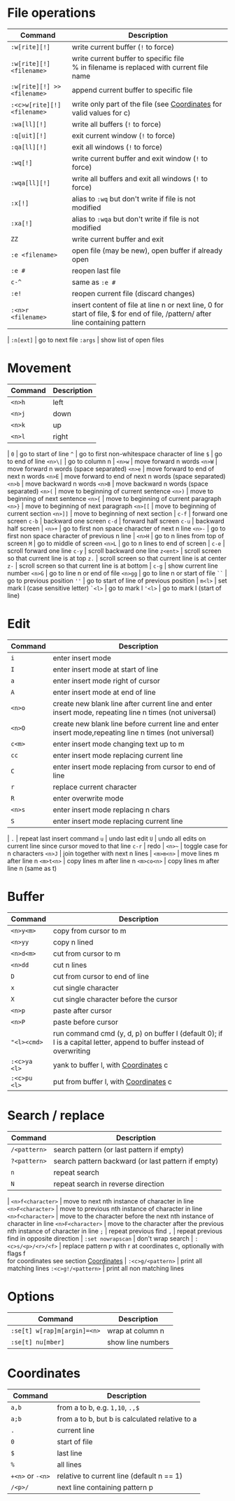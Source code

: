 # File operations

Command | Description
---|---
`:w[rite][!]` | write current buffer (`!` to force)
`:w[rite][!] <filename>` | write current buffer to specific file<br>% in filename is replaced with current file name
`:w[rite][!] >><filename>` | append current buffer to specific file
`:<c>w[rite][!] <filename>` | write only part of the file (see [Coordinates](#Coordinates) for valid values for c)
`:wa[ll][!]` | write all buffers (`!` to force)
`:q[uit][!]` | exit current window (`!` to force)
`:qa[ll][!]` | exit all windows (`!` to force)
`:wq[!]` | write current buffer and exit window (`!` to force)
`:wqa[ll][!]` | write all buffers and exit all windows (`!` to force)
`:x[!]` | alias to `:wq` but don't write if file is not modified
`:xa[!]` | alias to `:wqa` but don't write if file is not modified
`ZZ` | write current buffer and exit
`:e <filename>` | open file (may be new), open buffer if already open
`:e #` | reopen last file
`c-^` | same as `:e #`
`:e!` | reopen current file (discard changes)
`:<n>r <filename>` | insert content of file at line n or next line, 0 for start of file, $ for end of file, /pattern/ after line containing pattern
|
`:n[ext]` | go to next file
`:args` | show list of open files



# Movement

Command | Description
---|---
`<n>h` | left
`<n>j` | down
`<n>k` | up
`<n>l` | right
|
`0` | go to start of line
`^` | go to first non-whitespace character of line
`$` | go to end of line
`<n>\|` | go to column n
|
`<n>w` | move forward n words
`<n>W` | move forward n words (space separated)
`<n>e` | move forward to end of next n words
`<n>E` | move forward to end of next n words (space separated)
`<n>b` | move backward n words
`<n>B` | move backward n words (space separated)
`<n>(` | move to beginning of current sentence
`<n>)` | move to beginning of next sentence
`<n>{` | move to beginning of current paragraph
`<n>}` | move to beginning of next paragraph
`<n>[[` | move to beginning of current section
`<n>]]` | move to beginning of next section
|
`c-f` | forward one screen
`c-b` | backward one screen
`c-d` | forward half screen
`c-u` | backward half screen
|
`<n>+` | go to first non space character of next n line
`<n>-` | go to first non space character of previous n line
|
`<n>H` | go to n lines from top of screen
`M` | go to middle of screen
`<n>L` | go to n lines to end of screen
|
`c-e` | scroll forward one line
`c-y` | scroll backward one line
`z<ent>` | scroll screen so that current line is at top
`z.` | scroll screen so that current line is at center
`z-` | scroll screen so that current line is at bottom
|
`c-g` | show current line number
`<n>G` | go to line n or end of file
`<n>gg` | go to line n or start of file
` `` ` | go to previous position
`''` | go to start of line of previous position
|
`m<l>` | set mark l (case sensitive letter)
`` `<l> `` | go to mark l
`'<l>` | go to mark l (start of line)


# Edit

Command | Description
---|---
`i` | enter insert mode
`I` | enter insert mode at start of line
`a` | enter insert mode right of cursor
`A` | enter insert mode at end of line
`<n>o` | create new blank line after current line and enter insert mode, repeating line n times (not universal)
`<n>O` | create new blank line before current line and enter insert mode,repeating line n times (not universal)
`c<m>` | enter insert mode changing text up to m
`cc` | enter insert mode replacing current line
`C` | enter insert mode replacing from cursor to end of line
`r` | replace current character
`R` | enter overwrite mode
`<n>s` | enter insert mode replacing n chars
`S` | enter insert mode replacing current line
|
`.` | repeat last insert command
`u` | undo last edit
`U` | undo all edits on current line since cursor moved to that line
`c-r` | redo
|
`<n>~` | toggle case for n characters
`<n>J` | join together with next n lines
|
`<m>m<n>` | move lines m after line n
`<m>t<n>` | copy lines m after line n
`<m>co<n>` | copy lines m after line n (same as t)


# Buffer

Command | Description
---|---
`<n>y<m>` | copy from cursor to m
`<n>yy` | copy n lined
`<n>d<m>` | cut from cursor to m
`<n>dd` | cut n lines
`D` | cut from cursor to end of line
`x` | cut single character
`X` | cut single character before the cursor
`<n>p` | paste after cursor
`<n>P` | paste before cursor
`"<l><cmd>` | run command cmd (y, d, p) on buffer l (default 0); if l is a capital letter, append to buffer instead of overwriting
`:<c>ya <l>` | yank to buffer l, with [Coordinates](#Coordinates) c
`:<c>pu <l>` | put from buffer l, with [Coordinates](#Coordinates) c


# Search / replace

Command | Description
---|---
`/<pattern>` | search pattern (or last pattern if empty)
`?<pattern>` | search pattern backward (or last pattern if empty)
`n` | repeat search
`N` | repeat search in reverse direction
|
`<n>f<character>` | move to next nth instance of character in line
`<n>F<character>` | move to previous nth instance of character in line
`<n>f<character>` | move to the character before the next nth instance of character in line
`<n>F<character>` | move to the character after the previous nth instance of character in line
`;` | repeat previous find
`,` | repeat previous find in opposite direction
|
`:set nowrapscan` | don't wrap search
|
`:<c>s/<p>/<r>/<f>` | replace pattern p with r at coordinates c, optionally with flags f<br> for coordinates see section [Coordinates](#Coordinates)
|
`:<c>g/<pattern>` | print all matching lines
`:<c>g!/<pattern>` | print all non matching lines


# Options

Command | Description
---|---
`:se[t] w[rap]m[argin]=<n>` | wrap at column n
`:se[t] nu[mber]` | show line numbers


# Coordinates

Command | Description
---|---
`a,b` | from a to b, e.g. `1,10`, `.,$`
`a;b` | from a to b, but b is calculated relative to a
`.` | current line
`0` | start of file
`$` | last line
`%` | all lines
`+<n>` or `-<n>` | relative to current line (default n == 1)
`/<p>/` | next line containing pattern p


